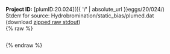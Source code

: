 **Project ID:** [plumID:20.024]({{ '/' | absolute_url }}eggs/20/024/)  
Stderr for source:  Hydrobromination/static_bias/plumed.dat   
(download [zipped raw stdout](plumed.dat.plumed_master.stdout.txt.zip))  
{% raw %}
<pre>
</pre>
{% endraw %}
